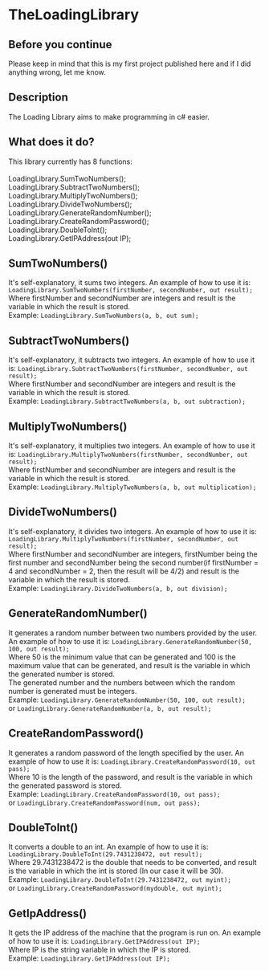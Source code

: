 # TheLoadingLibrary

## Before you continue
Please keep in mind that this is my first project published here and if I did anything wrong, let me know.

## Description
 The Loading Library aims to make programming in c# easier.
 
## What does it do?
This library currently has 8 functions:<br />
<br /> LoadingLibrary.SumTwoNumbers();
<br /> LoadingLibrary.SubtractTwoNumbers();
<br /> LoadingLibrary.MultiplyTwoNumbers();
<br /> LoadingLibrary.DivideTwoNumbers();
<br /> LoadingLibrary.GenerateRandomNumber();
<br /> LoadingLibrary.CreateRandomPassword();
<br /> LoadingLibrary.DoubleToInt();
<br /> LoadingLibrary.GetIPAddress(out IP);

## SumTwoNumbers()
It's self-explanatory, it sums two integers.
An example of how to use it is:
``` LoadingLibrary.SumTwoNumbers(firstNumber, secondNumber, out result);  ```
<br /> Where firstNumber and secondNumber are integers and result is the variable in which the result is stored.
<br /> Example: ``` LoadingLibrary.SumTwoNumbers(a, b, out sum); ```

## SubtractTwoNumbers()
It's self-explanatory, it subtracts two integers.
An example of how to use it is:
``` LoadingLibrary.SubtractTwoNumbers(firstNumber, secondNumber, out result);  ```
<br /> Where firstNumber and secondNumber are integers and result is the variable in which the result is stored.
<br /> Example: ``` LoadingLibrary.SubtractTwoNumbers(a, b, out subtraction); ```

## MultiplyTwoNumbers()
It's self-explanatory, it multiplies two integers.
An example of how to use it is:
``` LoadingLibrary.MultiplyTwoNumbers(firstNumber, secondNumber, out result);  ```
<br /> Where firstNumber and secondNumber are integers and result is the variable in which the result is stored.
<br /> Example: ``` LoadingLibrary.MultiplyTwoNumbers(a, b, out multiplication); ```

## DivideTwoNumbers()
It's self-explanatory, it divides two integers.
An example of how to use it is:
``` LoadingLibrary.MultiplyTwoNumbers(firstNumber, secondNumber, out result);  ```
<br /> Where firstNumber and secondNumber are integers, firstNumber being the first number and secondNumber being the second number(if firstNumber = 4 and secondNumber = 2, then the result will be 4/2) and result is the variable in which the result is stored.
<br /> Example: ``` LoadingLibrary.DivideTwoNumbers(a, b, out division); ```

## GenerateRandomNumber()
It generates a random number between two numbers provided by the user.
An example of how to use it is:
``` LoadingLibrary.GenerateRandomNumber(50, 100, out result);  ```
<br /> Where 50 is the minimum value that can be generated and 100 is the maximum value that can be generated, and result is the variable in which the generated number is stored. 
<br /> The generated number and the numbers between which the random number is generated must be integers.
<br /> Example: ``` LoadingLibrary.GenerateRandomNumber(50, 100, out result); ```
<br /> or ``` LoadingLibrary.GenerateRandomNumber(a, b, out result); ```

## CreateRandomPassword()
It generates a random password of the length specified by the user.
An example of how to use it is:
``` LoadingLibrary.CreateRandomPassword(10, out pass);  ```
<br /> Where 10 is the length of the password, and result is the variable in which the generated password is stored. 
<br /> Example: ``` LoadingLibrary.CreateRandomPassword(10, out pass); ```
<br /> or ``` LoadingLibrary.CreateRandomPassword(num, out pass); ```

## DoubleToInt()
It converts a double to an int.
An example of how to use it is:
``` LoadingLibrary.DoubleToInt(29.7431238472, out result);  ```
<br /> Where 29.7431238472 is the double that needs to be converted, and result is the variable in which the int is stored (In our case it will be 30). 
<br /> Example: ``` LoadingLibrary.DoubleToInt(29.7431238472, out myint); ```
<br /> or ``` LoadingLibrary.CreateRandomPassword(mydouble, out myint); ```

## GetIpAddress()
It gets the IP address of the machine that the program is run on.
An example of how to use it is:
``` LoadingLibrary.GetIPAddress(out IP);  ```
<br /> Where IP is the string variable in which the IP is stored. 
<br /> Example: ``` LoadingLibrary.GetIPAddress(out IP); ```

